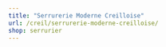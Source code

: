 ```yaml
---
title: "Serrurerie Moderne Creilloise"
url: /creil/serrurerie-moderne-creilloise/
shop: serrurier
---
```

